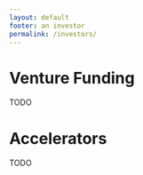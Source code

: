 ```yaml
---
layout: default
footer: an investor
permalink: /investors/
---
```


# Venture Funding

TODO

# Accelerators

TODO
